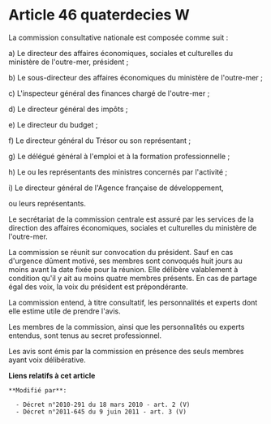 # Article 46 quaterdecies W

La commission consultative nationale est composée comme suit : 

a) Le directeur des affaires économiques, sociales et culturelles du ministère de l'outre-mer, président ; 

b) Le sous-directeur des affaires économiques du ministère de l'outre-mer ; 

c) L'inspecteur général des finances chargé de l'outre-mer ; 

d) Le directeur général des impôts ; 

e) Le directeur du budget ; 

f) Le directeur général du Trésor ou son représentant ; 

g) Le délégué général à l'emploi et à la formation professionnelle ; 

h) Le ou les représentants des ministres concernés par l'activité ; 

i) Le directeur général de l'Agence française de développement, 

ou leurs représentants. 

Le secrétariat de la commission centrale est assuré par les services de la direction des affaires économiques, sociales et
culturelles du ministère de l'outre-mer. 

La commission se réunit sur convocation du président. Sauf en cas d'urgence dûment motivé, ses membres sont convoqués huit
jours au moins avant la date fixée pour la réunion. Elle délibère valablement à condition qu'il y ait au moins quatre membres
présents. En cas de partage égal des voix, la voix du président est prépondérante. 

La commission entend, à titre consultatif, les personnalités et experts dont elle estime utile de prendre l'avis. 

Les membres de la commission, ainsi que les personnalités ou experts entendus, sont tenus au secret professionnel. 

Les avis sont émis par la commission en présence des seuls membres ayant voix délibérative.

**Liens relatifs à cet article**

	**Modifié par**:

	  - Décret n°2010-291 du 18 mars 2010 - art. 2 (V)
	  - Décret n°2011-645 du 9 juin 2011 - art. 3 (V)
